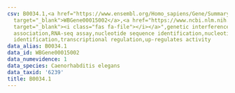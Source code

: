 ```yaml
---
csv: B0034.1,<a href="https://www.ensembl.org/Homo_sapiens/Gene/Summary?db=core;g=WBGene00015002"
  target="_blank">WBGene00015002</a>,<a href="https://www.ncbi.nlm.nih.gov/pubmed/27496166"
  target="_blank"><i class="fas fa-file"></i></a>",genetic interference,functional
  association,RNA-seq assay,nucleotide sequence identification,nucleotide sequence
  identification,transcriptional regulation,up-regulates activity
data_alias: B0034.1
data_id: WBGene00015002
data_numevidence: 1
data_species: Caenorhabditis elegans
data_taxid: '6239'
title: B0034.1
---
```

